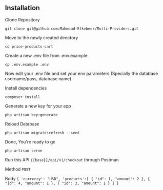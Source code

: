 ## Installation

Clone Repository

`git clone git@github.com:Mahmoud-Elkebeer/Multi-Providers.git`

Move to the newly created directory

`cd price-products-cart`

Create a new .env file from .env.example

`cp .env.example .env`

Now edit your .env file and set your env parameters (Specially the database username/pass, database name)

Install dependencies

`composer install`

Generate a new key for your app

`php artisan key:generate`

Reload Database

`php artisan migrate:refresh --seed`

Done, You're ready to go

`php artisan serve`

Run this API  `{{base}}/api/v1/checkout` through Postman

Method `POST`

Body 
`{
'currency': "USD",
'products':[
    {
        "id": 1,
        "amount": 2
    },
    {
        "id": 4,
        "amount": 1
    },
    {
        "id": 3,
        "amount": 1
    }
]
}`
